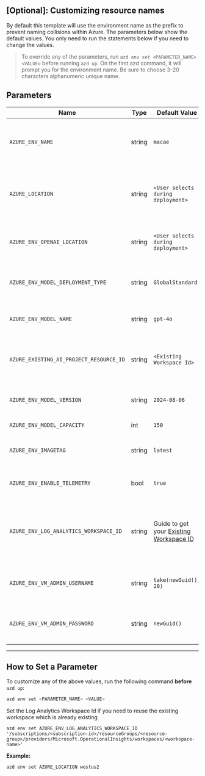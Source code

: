 ## [Optional]: Customizing resource names 

By default this template will use the environment name as the prefix to prevent naming collisions within Azure. The parameters below show the default values. You only need to run the statements below if you need to change the values. 

> To override any of the parameters, run `azd env set <PARAMETER_NAME> <VALUE>` before running `azd up`. On the first azd command, it will prompt you for the environment name. Be sure to choose 3-20 characters alphanumeric unique name. 

## Parameters

| Name                            | Type   | Default Value     | Purpose                                                                                             |
| ------------------------------- | ------ | ----------------- | --------------------------------------------------------------------------------------------------- |
| `AZURE_ENV_NAME`                | string | `macae`           | Used as a prefix for all resource names to ensure uniqueness across environments.                   |
| `AZURE_LOCATION`                | string | `<User selects during deployment>`   | Location of the Azure resources. Controls where the infrastructure will be deployed.                |
| `AZURE_ENV_OPENAI_LOCATION`     | string | `<User selects during deployment>`   | Specifies the region for OpenAI resource deployment.                                                |
| `AZURE_ENV_MODEL_DEPLOYMENT_TYPE` | string | `GlobalStandard` | Defines the deployment type for the AI model (e.g., Standard, GlobalStandard).                     |
| `AZURE_ENV_MODEL_NAME`          | string | `gpt-4o`          | Specifies the name of the GPT model to be deployed.                                                |
| `AZURE_EXISTING_AI_PROJECT_RESOURCE_ID`          | string | `<Existing Workspace Id>`          | Set this if you want to reuse an AI Foundry Project instead of creating a new one.                                                |                        
| `AZURE_ENV_MODEL_VERSION`       | string | `2024-08-06`      | Version of the GPT model to be used for deployment.                                                |
| `AZURE_ENV_MODEL_CAPACITY`       | int | `150`      | Sets the GPT model capacity.                                                |
| `AZURE_ENV_IMAGETAG`            | string | `latest`          | Docker image tag used for container deployments.                                                   |
| `AZURE_ENV_ENABLE_TELEMETRY`    | bool   | `true`            | Enables telemetry for monitoring and diagnostics.                                                  |
| `AZURE_ENV_LOG_ANALYTICS_WORKSPACE_ID` | string  | Guide to get your [Existing Workspace ID](/docs/re-use-log-analytics.md) | Set this if you want to reuse an existing Log Analytics Workspace instead of creating a new one.     |
| `AZURE_ENV_VM_ADMIN_USERNAME`  | string | `take(newGuid(), 20)`               | The administrator username for the virtual machine.         |
| `AZURE_ENV_VM_ADMIN_PASSWORD`  | string | `newGuid()`               | The administrator password for the virtual machine.         |
---

## How to Set a Parameter

To customize any of the above values, run the following command **before** `azd up`:

```bash
azd env set <PARAMETER_NAME> <VALUE>
```

Set the Log Analytics Workspace Id if you need to reuse the existing workspace which is already existing
```shell
azd env set AZURE_ENV_LOG_ANALYTICS_WORKSPACE_ID '/subscriptions/<subscription-id>/resourceGroups/<resource-group>/providers/Microsoft.OperationalInsights/workspaces/<workspace-name>'
```

**Example:**

```bash
azd env set AZURE_LOCATION westus2
```
